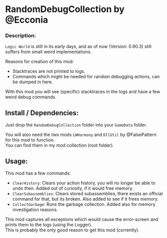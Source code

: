 # RandomDebugCollection by @Ecconia

### Description:

`Logic World` is still in its early days, and as of now (Version: 0.90.3) still suffers from small weird implementations.

Reasons for creation of this mod:

- Stacktraces are not printed to logs.
- Commands which might be needed for random debugging actions, can be dumped in here.

With this mod you will see (specific) stacktraces in the logs and have a few weird debug commands. 

## Install / Dependencies:

Just drop the `RandomDebugCollection` folder into your `GameData` folder.

You will also need the two mods `LWHarmony` and `DllUtil` by @FalsePattern for this mod to function.\
You can find them in my mod collection (root folder).

## Usage:

This mod has a few commands:

- `ClearHistory`: Clears your action history, you will no longer be able to undo then. Added out of curiosity, if it would free memory.
- `ClearSubassemblies`: Clears stored subassemblies, there exists an official command for that, but its broken. Also added to see if it frees memory.
- `CollectGarbage`: Runs the garbage collection. Added also for memory investigation reasons.

This mod captures all exceptions which would cause the error-screen and prints them to the logs (using the Logger).\
This is probably the only good reason to get this mod (currently).
